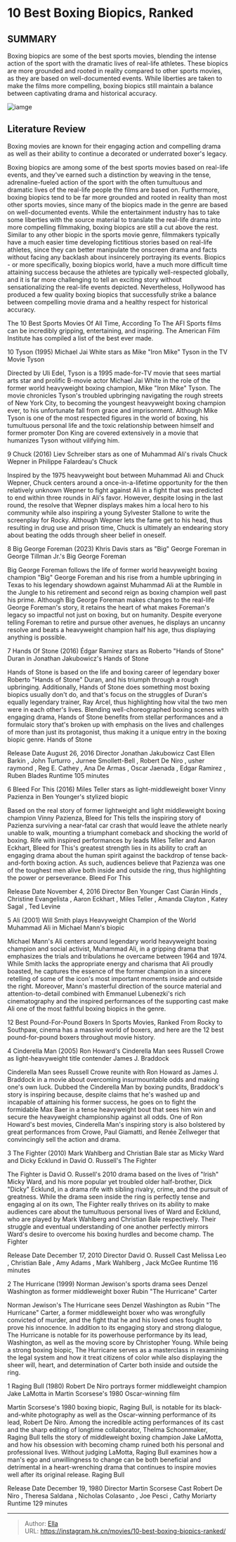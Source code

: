 # 10 Best Boxing Biopics, Ranked


## SUMMARY 


 Boxing biopics are some of the best sports movies, blending the intense action of the sport with the dramatic lives of real-life athletes. 
 These biopics are more grounded and rooted in reality compared to other sports movies, as they are based on well-documented events. 
 While liberties are taken to make the films more compelling, boxing biopics still maintain a balance between captivating drama and historical accuracy. 

![iamge](https://static1.srcdn.com/wordpress/wp-content/uploads/2024/01/mark-wahlberg-as-micky-ward-from-the-fighter-khris-davis-as-george-foreman-from-big-george-foreman-miles-teller-as-vinny-frombleed-for-this.jpg)

## Literature Review

Boxing movies are known for their engaging action and compelling drama as well as their ability to continue a decorated or underrated boxer&#39;s legacy.




Boxing biopics are among some of the best sports movies based on real-life events, and they&#39;ve earned such a distinction by weaving in the tense, adrenaline-fueled action of the sport with the often tumultuous and dramatic lives of the real-life people the films are based on. Furthermore, boxing biopics tend to be far more grounded and rooted in reality than most other sports movies, since many of the biopics made in the genre are based on well-documented events. While the entertainment industry has to take some liberties with the source material to translate the real-life drama into more compelling filmmaking, boxing biopics are still a cut above the rest.
Similar to any other biopic in the sports movie genre, filmmakers typically have a much easier time developing fictitious stories based on real-life athletes, since they can better manipulate the onscreen drama and facts without facing any backlash about insincerely portraying its events. Biopics - or more specifically, boxing biopics world, have a much more difficult time attaining success because the athletes are typically well-respected globally, and it is far more challenging to tell an exciting story without sensationalizing the real-life events depicted. Nevertheless, Hollywood has produced a few quality boxing biopics that successfully strike a balance between compelling movie drama and a healthy respect for historical accuracy.
            
 
 The 10 Best Sports Movies Of All Time, According To The AFI 
Sports films can be incredibly gripping, entertaining, and inspiring. The American Film Institute has compiled a list of the best ever made.












 








 10  Tyson (1995) 
Michael Jai White stars as Mike &#34;Iron Mike&#34; Tyson in the TV Movie Tyson
        

Directed by Uli Edel, Tyson is a 1995 made-for-TV movie that sees martial arts star and prolific B-movie actor Michael Jai White in the role of the former world heavyweight boxing champion, Mike &#34;Iron Mike&#34; Tyson. The movie chronicles Tyson&#39;s troubled upbringing navigating the rough streets of New York City, to becoming the youngest heavyweight boxing champion ever, to his unfortunate fall from grace and imprisonment. Although Mike Tyson is one of the most respected figures in the world of boxing, his tumultuous personal life and the toxic relationship between himself and former promoter Don King are covered extensively in a movie that humanizes Tyson without vilifying him.





 9  Chuck (2016) 
Liev Schreiber stars as one of Muhammad Ali&#39;s rivals Chuck Wepner in Philippe Falardeau&#39;s Chuck
        

Inspired by the 1975 heavyweight bout between Muhammad Ali and Chuck Wepner, Chuck centers around a once-in-a-lifetime opportunity for the then relatively unknown Wepner to fight against Ali in a fight that was predicted to end within three rounds in Ali&#39;s favor. However, despite losing in the last round, the resolve that Wepner displays makes him a local hero to his community while also inspiring a young Sylvester Stallone to write the screenplay for Rocky. Although Wepner lets the fame get to his head, thus resulting in drug use and prison time, Chuck is ultimately an endearing story about beating the odds through sheer belief in oneself.





 8  Big George Foreman (2023) 
Khris Davis stars as &#34;Big&#34; George Foreman in George Tillman Jr.&#39;s Big George Foreman
        

Big George Foreman follows the life of former world heavyweight boxing champion &#34;Big&#34; George Foreman and his rise from a humble upbringing in Texas to his legendary showdown against Muhammad Ali at the Rumble in the Jungle to his retirement and second reign as boxing champion well past his prime. Although Big George Foreman makes changes to the real-life George Foreman&#39;s story, it retains the heart of what makes Foreman&#39;s legacy so impactful not just on boxing, but on humanity. Despite everyone telling Foreman to retire and pursue other avenues, he displays an uncanny resolve and beats a heavyweight champion half his age, thus displaying anything is possible.





 7  Hands Of Stone (2016) 
Édgar Ramírez stars as Roberto &#34;Hands of Stone&#34; Duran in Jonathan Jakubowicz&#39;s Hands of Stone
        

Hands of Stone is based on the life and boxing career of legendary boxer Roberto &#34;Hands of Stone&#34; Duran, and his triumph through a rough upbringing. Additionally, Hands of Stone does something most boxing biopics usually don&#39;t do, and that&#39;s focus on the struggles of Duran&#39;s equally legendary trainer, Ray Arcel, thus highlighting how vital the two men were in each other&#39;s lives. Blending well-choreographed boxing scenes with engaging drama, Hands of Stone benefits from stellar performances and a formulaic story that&#39;s broken up with emphasis on the lives and challenges of more than just its protagonist, thus making it a unique entry in the boxing biopic genre.
 Hands of Stone 


  Release Date    August 26, 2016     Director    Jonathan Jakubowicz     Cast    Ellen Barkin , John Turturro , Jurnee Smollett-Bell , Robert De Niro , usher raymond , Reg E. Cathey , Ana De Armas , Oscar Jaenada , Edgar Ramirez , Ruben Blades     Runtime    105 minutes    







 6  Bleed For This (2016) 
Miles Teller stars as light-middleweight boxer Vinny Pazienza in Ben Younger&#39;s stylized biopic
        

Based on the real story of former lightweight and light middleweight boxing champion Vinny Pazienza, Bleed for This tells the inspiring story of Pazienza surviving a near-fatal car crash that would leave the athlete nearly unable to walk, mounting a triumphant comeback and shocking the world of boxing. Rife with inspired performances by leads Miles Teller and Aaron Eckhart, Bleed for This&#39;s greatest strength lies in its ability to craft an engaging drama about the human spirit against the backdrop of tense back-and-forth boxing action. As such, audiences believe that Pazienza was one of the toughest men alive both inside and outside the ring, thus highlighting the power or perseverance.
 Bleed For This 


  Release Date    November 4, 2016     Director    Ben Younger     Cast    Ciarán Hinds , Christine Evangelista , Aaron Eckhart , Miles Teller , Amanda Clayton , Katey Sagal , Ted Levine    







 5  Ali (2001) 
Will Smith plays Heavyweight Champion of the World Muhammad Ali in Michael Mann&#39;s biopic


 







Michael Mann&#39;s Ali centers around legendary world heavyweight boxing champion and social activist, Muhammad Ali, in a gripping drama that emphasizes the trials and tribulations he overcame between 1964 and 1974. While Smith lacks the appropriate energy and charisma that Ali proudly boasted, he captures the essence of the former champion in a sincere retelling of some of the icon&#39;s most important moments inside and outside the right. Moreover, Mann&#39;s masterful direction of the source material and attention-to-detail combined with Emmanuel Lubenezki&#39;s rich cinematography and the inspired performances of the supporting cast make Ali one of the most faithful boxing biopics in the genre.
            
 
 12 Best Pound-For-Pound Boxers In Sports Movies, Ranked 
From Rocky to Southpaw, cinema has a massive world of boxers, and here are the 12 best pound-for-pound boxers throughout movie history.








 4  Cinderella Man (2005) 
Ron Howard&#39;s Cinderella Man sees Russell Crowe as light-heavyweight title contender James J. Braddock
        

Cinderella Man sees Russell Crowe reunite with Ron Howard as James J. Braddock in a movie about overcoming insurmountable odds and making one&#39;s own luck. Dubbed the Cinderella Man by boxing pundits, Braddock&#39;s story is inspiring because, despite claims that he&#39;s washed up and incapable of attaining his former success, he goes on to fight the formidable Max Baer in a tense heavyweight bout that sees him win and secure the heavyweight championship against all odds. One of Ron Howard&#39;s best movies, Cinderella Man&#39;s inspiring story is also bolstered by great performances from Crowe, Paul Giamatti, and Renée Zellweger that convincingly sell the action and drama.





 3  The Fighter (2010) 
Mark Wahlberg and Christian Bale star as Micky Ward and Dicky Ecklund in David O. Russell&#39;s The Fighter
        

The Fighter is David O. Russell&#39;s 2010 drama based on the lives of &#34;Irish&#34; Micky Ward, and his more popular yet troubled older half-brother, Dick &#34;Dicky&#34; Ecklund, in a drama rife with sibling rivalry, crime, and the pursuit of greatness. While the drama seen inside the ring is perfectly tense and engaging al on its own, The Fighter really thrives on its ability to make audiences care about the tumultuous personal lives of Ward and Ecklund, who are played by Mark Wahlberg and Christian Bale respectively. Their struggle and eventual understanding of one another perfectly mirrors Ward&#39;s desire to overcome his boxing hurdles and become champ.
  The Fighter  


  Release Date    December 17, 2010     Director    David O. Russell     Cast    Melissa Leo , Christian Bale , Amy Adams , Mark Wahlberg , Jack McGee     Runtime    116 minutes    







 2  The Hurricane (1999) 
Norman Jewison&#39;s sports drama sees Denzel Washington as former middleweight boxer Rubin &#34;The Hurricane&#34; Carter


 







Norman Jewison&#39;s The Hurricane sees Denzel Washington as Rubin &#34;The Hurricane&#34; Carter, a former middleweight boxer who was wrongfully convicted of murder, and the fight that he and his loved ones fought to prove his innocence. In addition to its engaging story and strong dialogue, The Hurricane is notable for its powerhouse performance by its lead, Washington, as well as the moving score by Christopher Young. While being a strong boxing biopic, The Hurricane serves as a masterclass in rexamining the legal system and how it treat citizens of color while also displaying the sheer will, heart, and determination of Carter both inside and outside the ring.





 1  Raging Bull (1980) 
Robert De Niro portrays former middleweight champion Jake LaMotta in Martin Scorsese&#39;s 1980 Oscar-winning film


 







Martin Scorsese&#39;s 1980 boxing biopic, Raging Bull, is notable for its black-and-white photography as well as the Oscar-winning performance of its lead, Robert De Niro. Among the incredible acting performances of its cast and the sharp editing of longtime collaborator, Thelma Schoonmaker, Raging Bull tells the story of middleweight boxing champion Jake LaMotta, and how his obsession with becoming champ ruined both his personal and professional lives. Without judging LaMotta, Raging Bull examines how a man&#39;s ego and unwillingness to change can be both beneficial and detrimental in a heart-wrenching drama that continues to inspire movies well after its original release.
  Raging Bull  


  Release Date    December 19, 1980     Director    Martin Scorsese     Cast    Robert De Niro , Theresa Saldana , Nicholas Colasanto , Joe Pesci , Cathy Moriarty     Runtime    129 minutes    



---

> Author: [Ella](https://instagram.hk.cn/)  
> URL: https://instagram.hk.cn/movies/10-best-boxing-biopics-ranked/  

